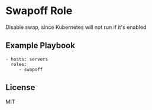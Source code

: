 Swapoff Role
=========

Disable swap, since Kubernetes will not run if it's enabled

Example Playbook
----------------

    - hosts: servers
      roles:
         - swapoff

License
-------

MIT
